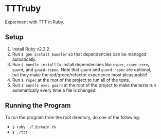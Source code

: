 TTTruby
===

Experiment with TTT in Ruby.

## Setup

1. Install Ruby v2.3.2.
1. Run `$ gem install bundler` so that dependencies can be managed autoatically.
1. Run `$ bundle install` to install dependencies like `rspec`, `rspec-core`, `guard`, and `guard-rspec`. Note that `guard` and `guard-rspec` are optional, but they make the red/green/refactor experience most pleasurable!
1. Run `$ rspec` at the root of the project to run all of the tests.
1. Run `$ bundle exec guard` at the root of the project to make the tests run automatically every time a file is changed.

## Running the Program

To run the program from the root directory, do one of the following:

* `$ ruby ./lib/main.rb`
* `$ ./ttt`
